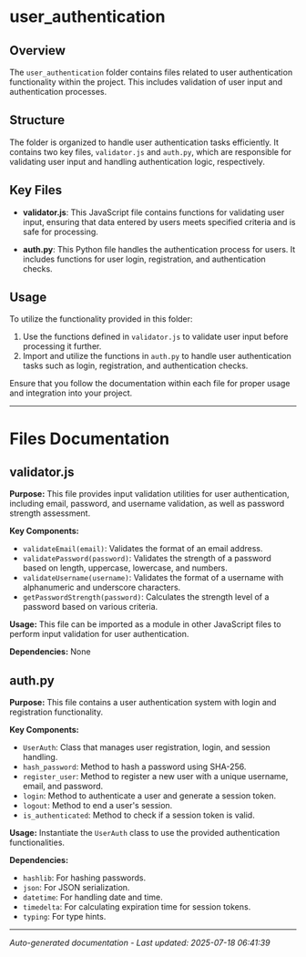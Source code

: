 # user_authentication

## Overview
The `user_authentication` folder contains files related to user authentication functionality within the project. This includes validation of user input and authentication processes.

## Structure
The folder is organized to handle user authentication tasks efficiently. It contains two key files, `validator.js` and `auth.py`, which are responsible for validating user input and handling authentication logic, respectively.

## Key Files
- **validator.js**: This JavaScript file contains functions for validating user input, ensuring that data entered by users meets specified criteria and is safe for processing.
  
- **auth.py**: This Python file handles the authentication process for users. It includes functions for user login, registration, and authentication checks.

## Usage
To utilize the functionality provided in this folder:
1. Use the functions defined in `validator.js` to validate user input before processing it further.
2. Import and utilize the functions in `auth.py` to handle user authentication tasks such as login, registration, and authentication checks.

Ensure that you follow the documentation within each file for proper usage and integration into your project.

---

# Files Documentation

## validator.js

**Purpose:** This file provides input validation utilities for user authentication, including email, password, and username validation, as well as password strength assessment.

**Key Components:**
- `validateEmail(email)`: Validates the format of an email address.
- `validatePassword(password)`: Validates the strength of a password based on length, uppercase, lowercase, and numbers.
- `validateUsername(username)`: Validates the format of a username with alphanumeric and underscore characters.
- `getPasswordStrength(password)`: Calculates the strength level of a password based on various criteria.

**Usage:** This file can be imported as a module in other JavaScript files to perform input validation for user authentication.

**Dependencies:** None

## auth.py

**Purpose:** This file contains a user authentication system with login and registration functionality.

**Key Components:**
- `UserAuth`: Class that manages user registration, login, and session handling.
- `hash_password`: Method to hash a password using SHA-256.
- `register_user`: Method to register a new user with a unique username, email, and password.
- `login`: Method to authenticate a user and generate a session token.
- `logout`: Method to end a user's session.
- `is_authenticated`: Method to check if a session token is valid.

**Usage:** Instantiate the `UserAuth` class to use the provided authentication functionalities.

**Dependencies:**
- `hashlib`: For hashing passwords.
- `json`: For JSON serialization.
- `datetime`: For handling date and time.
- `timedelta`: For calculating expiration time for session tokens.
- `typing`: For type hints.

---
*Auto-generated documentation - Last updated: 2025-07-18 06:41:39*
